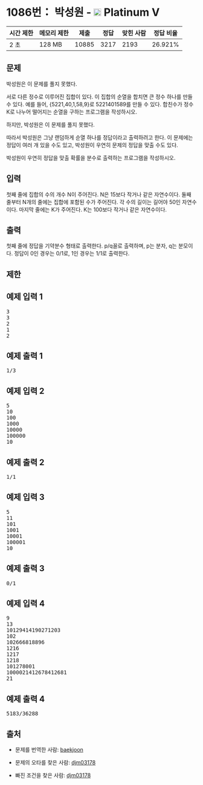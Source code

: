 # 1086번： 박성원 - <img src="https://static.solved.ac/tier_small/16.svg" style="height:20px" /> Platinum V



| 시간 제한 | 메모리 제한 | 제출 | 정답 | 맞힌 사람 | 정답 비율 |
| --- | --- | --- | --- | --- | --- |
| 2 초 | 128 MB | 10885 | 3217 | 2193 | 26.921% |
## 문제

박성원은 이 문제를 풀지 못했다.

서로 다른 정수로 이루어진 집합이 있다. 이 집합의 순열을 합치면 큰 정수 하나를 만들 수 있다. 예를 들어, {5221,40,1,58,9}로 5221401589를 만들 수 있다. 합친수가 정수 K로 나누어 떨어지는 순열을 구하는 프로그램을 작성하시오.

하지만, 박성원은 이 문제를 풀지 못했다.

따라서 박성원은 그냥 랜덤하게 순열 하나를 정답이라고 출력하려고 한다. 이 문제에는 정답이 여러 개 있을 수도 있고, 박성원이 우연히 문제의 정답을 맞출 수도 있다.

박성원이 우연히 정답을 맞출 확률을 분수로 출력하는 프로그램을 작성하시오.

## 입력

첫째 줄에 집합의 수의 개수 N이 주어진다. N은 15보다 작거나 같은 자연수이다. 둘째 줄부터 N개의 줄에는 집합에 포함된 수가 주어진다. 각 수의 길이는 길어야 50인 자연수이다. 마지막 줄에는 K가 주어진다. K는 100보다 작거나 같은 자연수이다.

## 출력

첫째 줄에 정답을 기약분수 형태로 출력한다. p/q꼴로 출력하며, p는 분자, q는 분모이다. 정답이 0인 경우는 0/1로, 1인 경우는 1/1로 출력한다.

## 제한

## 예제 입력 1

<pre>3
3
2
1
2
</pre>
## 예제 출력 1

<pre>1/3
</pre>
## 예제 입력 2

<pre>5
10
100
1000
10000
100000
10
</pre>
## 예제 출력 2

<pre>1/1
</pre>
## 예제 입력 3

<pre>5
11
101
1001
10001
100001
10
</pre>
## 예제 출력 3

<pre>0/1
</pre>
## 예제 입력 4

<pre>9
13
10129414190271203
102
102666818896
1216
1217
1218
101278001
1000021412678412681
21
</pre>
## 예제 출력 4

<pre>5183/36288
</pre>
## 출처

- 문제를 번역한 사람: [baekjoon](/user/baekjoon)

- 문제의 오타를 찾은 사람: [djm03178](/user/djm03178)

- 빠진 조건을 찾은 사람: [djm03178](/user/djm03178)
